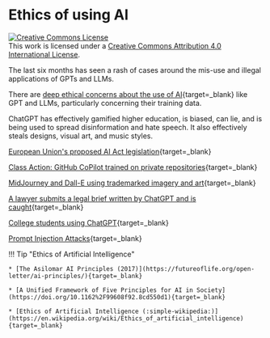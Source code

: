 # Ethics of using AI

<a rel="license" href="http://creativecommons.org/licenses/by/4.0/"><img alt="Creative Commons License" style="border-width:0" src="https://i.creativecommons.org/l/by/4.0/88x31.png" /></a><br />This work is licensed under a <a rel="license" href="http://creativecommons.org/licenses/by/4.0/">Creative Commons Attribution 4.0 International License</a>.

 The last six months has seen a rash of cases around the mis-use and illegal applications of GPTs and LLMs.

There are [deep ethical concerns about the use of AI](https://www.sciencefriday.com/segments/ai-open-letter-chatgpt-ethics/){target=_blank} like GPT and LLMs, particularly concerning their training data.

ChatGPT has effectively gamified higher education, is biased, can lie, and is being used to spread disinformation and hate speech. It also effectively steals designs, visual art, and music styles. 

[European Union's proposed AI Act legislation](https://www.cnbc.com/2023/05/15/eu-ai-act-europe-takes-aim-at-chatgpt-with-landmark-regulation.html){target=_blank}

[Class Action: GitHub CoPilot trained on private repositories](https://githubcopilotlitigation.com/){target=_blank}

[MidJourney and Dall-E using trademarked imagery and art](https://www.artnews.com/art-in-america/features/midjourney-ai-art-image-generators-lawsuit-1234665579/){target=_blank}

[A lawyer submits a legal brief written by ChatGPT and is caught](https://www.nytimes.com/2023/05/27/nyregion/avianca-airline-lawsuit-chatgpt.html){target=_blank}

[College students using ChatGPT](https://ethicspolicy.unc.edu/news/2023/04/17/the-ethics-of-college-students-using-chatgpt/){target=_blank}

[Prompt Injection Attacks](https://www.wired.com/story/chatgpt-prompt-injection-attack-security/){target=_blank}

!!! Tip "Ethics of Artificial Intelligence"

    * [The Asilomar AI Principles (2017)](https://futureoflife.org/open-letter/ai-principles/){target=_blank}
    
    * [A Unified Framework of Five Principles for AI in Society](https://doi.org/10.1162%2F99608f92.8cd550d1){target=_blank}
    
    * [Ethics of Artificial Intelligence (:simple-wikipedia:)](https://en.wikipedia.org/wiki/Ethics_of_artificial_intelligence){target=_blank}